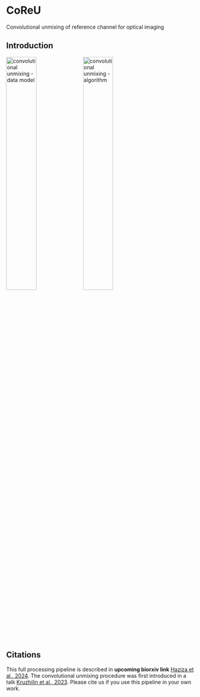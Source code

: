 # CoReU
Convolutional unmixing of reference channel for optical imaging 

## Introduction

<img src="https://github.com/user-attachments/assets/d973468d-b127-4c0b-8dce-6c65bc39e89d" width="40%" alt="convolutional unmixing - data model">
<img src="https://github.com/user-attachments/assets/d8f68623-2a69-43bc-af32-5ddb5bef436d" width="40%" alt="convolutional unmixing - algorithm">

## Citations

This full processing pipeline is described in **upcoming biorxiv link** [Haziza et al., 2024](https://www.biorxiv.org/). The convolutional unmixing procedure was first introduced in a talk [Kruzhilin et al., 2023](https://www.sfn.org/-/media/SfN/Documents/NEW-SfN/Meetings/Neuroscience-2023/Abstracts/Abstract-PDFs/SFN23_Abstracts-PDF-Nano.pdf). Please cite us if you use this pipeline in your own work.
